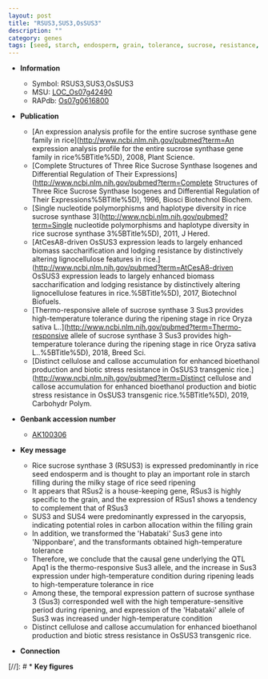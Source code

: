```yaml
---
layout: post
title: "RSUS3,SUS3,OsSUS3"
description: ""
category: genes
tags: [seed, starch, endosperm, grain, tolerance, sucrose, resistance, stress, biotic stress, cellulose, bioethanol, bioethanol production]
---
```


* **Information**  
    + Symbol: RSUS3,SUS3,OsSUS3  
    + MSU: [LOC_Os07g42490](http://rice.uga.edu/cgi-bin/ORF_infopage.cgi?orf=LOC_Os07g42490)  
    + RAPdb: [Os07g0616800](http://rapdb.dna.affrc.go.jp/viewer/gbrowse_details/irgsp1?name=Os07g0616800)  

* **Publication**  
    + [An expression analysis profile for the entire sucrose synthase gene family in rice](http://www.ncbi.nlm.nih.gov/pubmed?term=An expression analysis profile for the entire sucrose synthase gene family in rice%5BTitle%5D), 2008, Plant Science.
    + [Complete Structures of Three Rice Sucrose Synthase Isogenes and Differential Regulation of Their Expressions](http://www.ncbi.nlm.nih.gov/pubmed?term=Complete Structures of Three Rice Sucrose Synthase Isogenes and Differential Regulation of Their Expressions%5BTitle%5D), 1996, Biosci Biotechnol Biochem.
    + [Single nucleotide polymorphisms and haplotype diversity in rice sucrose synthase 3](http://www.ncbi.nlm.nih.gov/pubmed?term=Single nucleotide polymorphisms and haplotype diversity in rice sucrose synthase 3%5BTitle%5D), 2011, J Hered.
    + [AtCesA8-driven OsSUS3 expression leads to largely enhanced biomass saccharification and lodging resistance by distinctively altering lignocellulose features in rice.](http://www.ncbi.nlm.nih.gov/pubmed?term=AtCesA8-driven OsSUS3 expression leads to largely enhanced biomass saccharification and lodging resistance by distinctively altering lignocellulose features in rice.%5BTitle%5D), 2017, Biotechnol Biofuels.
    + [Thermo-responsive allele of sucrose synthase 3 Sus3 provides high-temperature tolerance during the ripening stage in rice Oryza sativa L..](http://www.ncbi.nlm.nih.gov/pubmed?term=Thermo-responsive allele of sucrose synthase 3 Sus3 provides high-temperature tolerance during the ripening stage in rice Oryza sativa L..%5BTitle%5D), 2018, Breed Sci.
    + [Distinct cellulose and callose accumulation for enhanced bioethanol production and biotic stress resistance in OsSUS3 transgenic rice.](http://www.ncbi.nlm.nih.gov/pubmed?term=Distinct cellulose and callose accumulation for enhanced bioethanol production and biotic stress resistance in OsSUS3 transgenic rice.%5BTitle%5D), 2019, Carbohydr Polym.

* **Genbank accession number**  
    + [AK100306](http://www.ncbi.nlm.nih.gov/nuccore/AK100306)

* **Key message**  
    + Rice sucrose synthase 3 (RSUS3) is expressed predominantly in rice seed endosperm and is thought to play an important role in starch filling during the milky stage of rice seed ripening
    + It appears that RSus2 is a house-keeping gene, RSus3 is highly specific to the grain, and the expression of RSus1 shows a tendency to complement that of RSus3
    + SUS3 and SUS4 were predominantly expressed in the caryopsis, indicating potential roles in carbon allocation within the filling grain
    + In addition, we transformed the 'Habataki' Sus3 gene into 'Nipponbare', and the transformants obtained high-temperature tolerance
    + Therefore, we conclude that the causal gene underlying the QTL Apq1 is the thermo-responsive Sus3 allele, and the increase in Sus3 expression under high-temperature condition during ripening leads to high-temperature tolerance in rice
    + Among these, the temporal expression pattern of sucrose synthase 3 (Sus3) corresponded well with the high temperature-sensitive period during ripening, and expression of the 'Habataki' allele of Sus3 was increased under high-temperature condition
    + Distinct cellulose and callose accumulation for enhanced bioethanol production and biotic stress resistance in OsSUS3 transgenic rice.

* **Connection**  

[//]: # * **Key figures**  


